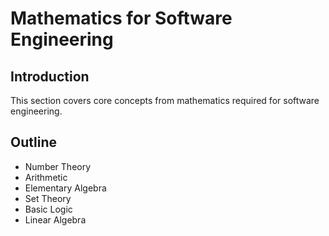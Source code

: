 # Mathematics for Software Engineering

## Introduction

This section covers core concepts from mathematics required for software engineering.

## Outline

- Number Theory
- Arithmetic
- Elementary Algebra
- Set Theory
- Basic Logic
- Linear Algebra
